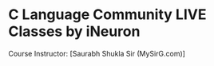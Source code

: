 # C Language Community LIVE Classes by iNeuron
Course Instructor: [Saurabh Shukla Sir (MySirG.com)]
